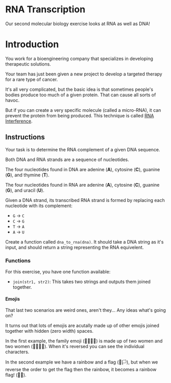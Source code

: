 # RNA Transcription

Our second molecular biology exercise looks at RNA as well as DNA!

# Introduction

You work for a bioengineering company that specializes in developing therapeutic solutions.

Your team has just been given a new project to develop a targeted therapy for a rare type of cancer.

It's all very complicated, but the basic idea is that sometimes people's bodies produce too much of a given protein.
That can cause all sorts of havoc.

But if you can create a very specific molecule (called a micro-RNA), it can prevent the protein from being produced.
This technique is called [RNA Interference][rnai].

[rnai]: https://admin.acceleratingscience.com/ask-a-scientist/what-is-rnai/

## Instructions

Your task is to determine the RNA complement of a given DNA sequence.

Both DNA and RNA strands are a sequence of nucleotides.

The four nucleotides found in DNA are adenine (**A**), cytosine (**C**), guanine (**G**), and thymine (**T**).

The four nucleotides found in RNA are adenine (**A**), cytosine (**C**), guanine (**G**), and uracil (**U**).

Given a DNA strand, its transcribed RNA strand is formed by replacing each nucleotide with its complement:

- `G` -> `C`
- `C` -> `G`
- `T` -> `A`
- `A` -> `U`

Create a function called `dna_to_rna(dna)`.
It should take a DNA string as it's input, and should return a string representing the RNA equivelent.

### Functions

For this exercise, you have one function available:

- `join(str1, str2)`: This takes two strings and outputs them joined together.

#### Emojis

That last two scenarios are weird ones, aren't they... Any ideas what's going on?

It turns out that lots of emojis are acutally made up of other emojis joined together with hidden (zero width) spaces.

In the first example, the family emoji (👩‍👩‍👧‍👦) is made up of two women and two women (👦‍👧‍👩‍👩). When it's reversed you can see the individual characters.

In the second example we have a rainbow and a flag (🌈‍️🏳), but when we reverse the order to get the flag then the rainbow, it becomes a rainbow flag! (🏳️‍🌈️).
